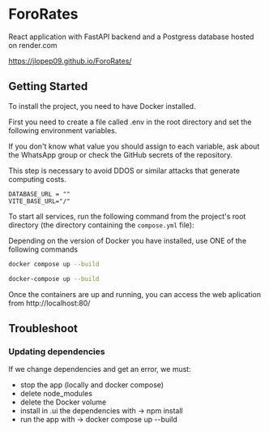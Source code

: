 # ForoRates  

React application with FastAPI backend and a Postgress database hosted on render.com

https://jlopep09.github.io/ForoRates/

## Getting Started  
To install the project, you need to have Docker installed.

First you need to create a file called .env in the root directory and set the following environment variables.

If you don't know what value you should assign to each variable, ask about the WhatsApp group or check the GitHub secrets of the repository.

This step is necessary to avoid DDOS or similar attacks that generate computing costs.

```.env
DATABASE_URL = ""
VITE_BASE_URL="/"
```



To start all services, run the following command from the project's root directory (the directory containing the `compose.yml` file):  

Depending on the version of Docker you have installed, use ONE of the following commands
```sh
docker compose up --build
```
```sh
docker-compose up --build
```

Once the containers are up and running, you can access the web aplication from http://localhost:80/ 

## Troubleshoot 

### Updating dependencies
If we change dependencies and get an error, we must:
 - stop the app (locally and docker compose)
 - delete node_modules
 - delete the Docker volume
 - install in .ui the dependencies with -> npm install
 - run the app with -> docker compose up --build
